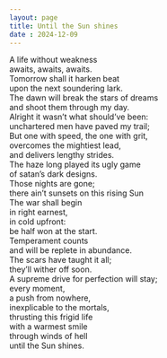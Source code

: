 ```yaml
---
layout: page
title: Until the Sun shines 
date : 2024-12-09
---
```


A life without weakness  
awaits, awaits, awaits.  
Tomorrow shall it harken beat  
upon the next soundering lark.  
The dawn will break the stars of dreams  
and shoot them through my day.  
Alright it wasn’t what should’ve been:  
unchartered men have paved my trail;  
But one with speed, the one with grit,  
overcomes the mightiest lead,  
and delivers lengthy strides.  
The haze long played its ugly game  
of satan’s dark designs.  
Those nights are gone;  
there ain’t sunsets on this rising Sun  
The war shall begin  
in right earnest,  
in cold upfront:  
be half won at the start.  
Temperament counts  
and will be replete in abundance.  
The scars have taught it all;  
they’ll wither off soon.  
A supreme drive for perfection will stay;  
every moment,  
a push from nowhere,  
inexplicable to the mortals,  
thrusting this frigid life  
with a warmest smile  
through winds of hell  
until the Sun shines.  